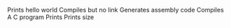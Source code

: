 Prints hello world
Compiles but no link
Generates assembly code
Compiles
A C program
Prints
Prints size
